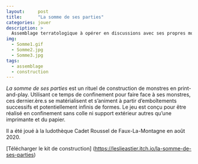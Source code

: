 ```yaml
---
layout:     post
title:      "La somme de ses parties"
categories: jouer
description: >
  Assemblage terratologique à opérer en discussions avec ses propres monstres.
img:
  - Somme1.gif
  - Somme2.jpg
  - Somme3.jpg
tags:
  - assemblage
  - construction
---
```


*La somme de ses parties* est un rituel de construction de monstres en print-and-play. Utilisant ce temps de confinement pour faire face à ses monstres, ces dernier.ère.s se matérialisent et s’animent à partir d’emboîtements successifs et potentiellement infinis de formes. Le jeu est conçu pour être réalisé en confinement sans colle ni support extérieur autres qu’une imprimante et du papier. 

Il a été joué à la ludothèque Cadet Roussel de Faux-La-Montagne en août 2020.

[Télécharger le kit de construction] (https://leslieastier.itch.io/la-somme-de-ses-parties)